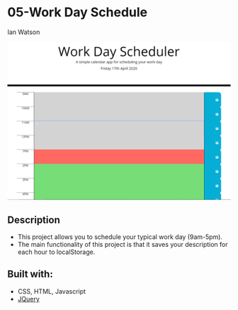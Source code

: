 # 05-Work Day Schedule
Ian Watson

![05-Homework](screenshot.png)

## Description
* This project allows you to schedule your typical work day (9am-5pm).
* The main functionality of this project is that it saves your description for each hour to localStorage.

## Built with:
* CSS, HTML, Javascript
* [JQuery](https://jquery.com/)

